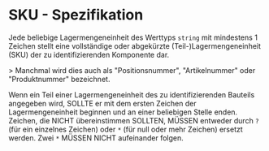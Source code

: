 # SKU - Spezifikation

Jede beliebige Lagermengeneinheit des Werttyps `string` mit mindestens 1 Zeichen stellt eine vollständige oder abgekürzte (Teil-)Lagermengeneinheit (SKU) der zu identifizierenden Komponente dar.

&gt; Manchmal wird dies auch als "Positionsnummer", "Artikelnummer" oder "Produktnummer" bezeichnet.

Wenn ein Teil einer Lagermengeneinheit des zu identifizierenden Bauteils angegeben wird, SOLLTE er mit dem ersten Zeichen der Lagermengeneinheit beginnen und an einer beliebigen Stelle enden.
Zeichen, die NICHT übereinstimmen SOLLTEN, MÜSSEN entweder durch `?` (für ein einzelnes Zeichen) oder `*` (für null oder mehr Zeichen) ersetzt werden.
Zwei `*` MÜSSEN NICHT aufeinander folgen.
